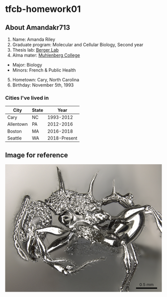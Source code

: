 # tfcb-homework01

## About Amandakr713
1. Name: Amanda Riley
2. Graduate program: Molecular and Cellular Biology, Second year 
3. Thesis lab: [Berger Lab](https://research.fhcrc.org/berger/en.html)
4. Alma mater: [Muhlenberg College](https://www.muhlenberg.edu/) 
 * Major: Biology
 * Minors: French & Public Health
5. Hometown: Cary, North Carolina
6. Birthday: November 5th, 1993

### Cities I've lived in
| City | State | Year |
| ---- | ---- | ------ |
| Cary | NC    | 1993-2012 |
| Allentown | PA | 2012-2016 |
| Boston | MA | 2016-2018
|Seattle | WA | 2018-Present |

## Image for reference
![*acanthomyrmex ferox*](images/acanthomyrmex-ferox.jpg) 







